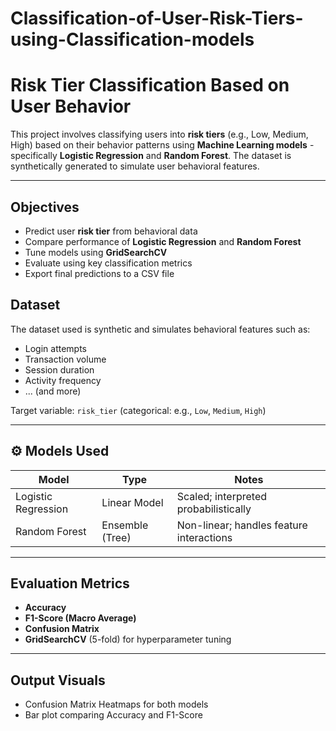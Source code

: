 # Classification-of-User-Risk-Tiers-using-Classification-models
# Risk Tier Classification Based on User Behavior

This project involves classifying users into **risk tiers** (e.g., Low, Medium, High) based on their behavior patterns using **Machine Learning models** -specifically **Logistic Regression** and **Random Forest**. The dataset is synthetically generated to simulate user behavioral features.

---

## Objectives

- Predict user **risk tier** from behavioral data
- Compare performance of **Logistic Regression** and **Random Forest**
- Tune models using **GridSearchCV**
- Evaluate using key classification metrics
- Export final predictions to a CSV file


##  Dataset

The dataset used is synthetic and simulates behavioral features such as:
- Login attempts
- Transaction volume
- Session duration
- Activity frequency
- ... (and more)

Target variable: `risk_tier` (categorical: e.g., `Low`, `Medium`, `High`)

---

## ⚙️ Models Used

| Model                | Type             | Notes                          |
|---------------------|------------------|--------------------------------|
| Logistic Regression | Linear Model     | Scaled; interpreted probabilistically |
| Random Forest       | Ensemble (Tree)  | Non-linear; handles feature interactions |

---

## Evaluation Metrics

- **Accuracy**
- **F1-Score (Macro Average)**
- **Confusion Matrix**
- **GridSearchCV** (5-fold) for hyperparameter tuning

---

## Output Visuals

- Confusion Matrix Heatmaps for both models
- Bar plot comparing Accuracy and F1-Score

